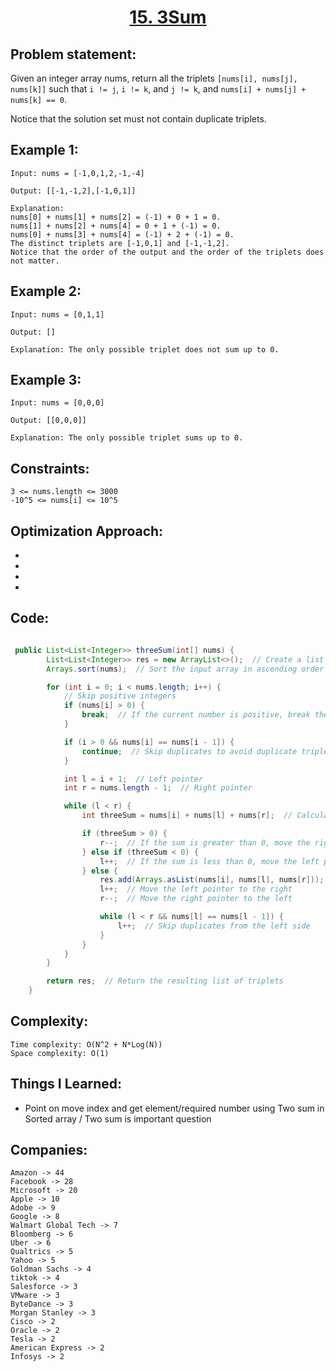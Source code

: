 <h1 align="center"><a href="https://leetcode.com/problems/3sum/" target="_blank">15. 3Sum</a></h1>

## Problem statement:
Given an integer array nums, return all the triplets `[nums[i], nums[j], nums[k]]` such that `i != j`, `i != k`, and `j != k`, and `nums[i] + nums[j] + nums[k] == 0`.

Notice that the solution set must not contain duplicate triplets.

## Example 1:

```
Input: nums = [-1,0,1,2,-1,-4]

Output: [[-1,-1,2],[-1,0,1]]

Explanation: 
nums[0] + nums[1] + nums[2] = (-1) + 0 + 1 = 0.
nums[1] + nums[2] + nums[4] = 0 + 1 + (-1) = 0.
nums[0] + nums[3] + nums[4] = (-1) + 2 + (-1) = 0.
The distinct triplets are [-1,0,1] and [-1,-1,2].
Notice that the order of the output and the order of the triplets does not matter.
```

## Example 2:

```
Input: nums = [0,1,1]

Output: []

Explanation: The only possible triplet does not sum up to 0.
```


## Example 3:

```
Input: nums = [0,0,0]

Output: [[0,0,0]]

Explanation: The only possible triplet sums up to 0.
```


## Constraints:

```
3 <= nums.length <= 3000
-10^5 <= nums[i] <= 10^5
```


 

## Optimization Approach:

- 
  
- 
  
-
  
- 



## Code: 

```java

 public List<List<Integer>> threeSum(int[] nums) {
        List<List<Integer>> res = new ArrayList<>();  // Create a list to store the resulting triplets
        Arrays.sort(nums);  // Sort the input array in ascending order

        for (int i = 0; i < nums.length; i++) {
            // Skip positive integers
            if (nums[i] > 0) {
                break;  // If the current number is positive, break the loop
            }

            if (i > 0 && nums[i] == nums[i - 1]) {
                continue;  // Skip duplicates to avoid duplicate triplets
            }

            int l = i + 1;  // Left pointer
            int r = nums.length - 1;  // Right pointer

            while (l < r) {
                int threeSum = nums[i] + nums[l] + nums[r];  // Calculate the sum of three elements

                if (threeSum > 0) {
                    r--;  // If the sum is greater than 0, move the right pointer to the left
                } else if (threeSum < 0) {
                    l++;  // If the sum is less than 0, move the left pointer to the right
                } else {
                    res.add(Arrays.asList(nums[i], nums[l], nums[r]));  // If the sum is 0, add the triplet to the result list
                    l++;  // Move the left pointer to the right
                    r--;  // Move the right pointer to the left

                    while (l < r && nums[l] == nums[l - 1]) {
                        l++;  // Skip duplicates from the left side
                    }
                }
            }
        }

        return res;  // Return the resulting list of triplets
    }

```







## Complexity:

```
Time complexity: O(N^2 + N*Log(N))
Space complexity: O(1)
```

## Things I Learned:

- Point on move index and get element/required number using Two sum in Sorted array / Two sum is important question
  


## Companies:

```
Amazon -> 44
Facebook -> 28
Microsoft -> 20
Apple -> 10
Adobe -> 9
Google -> 8
Walmart Global Tech -> 7
Bloomberg -> 6
Uber -> 6
Qualtrics -> 5
Yahoo -> 5
Goldman Sachs -> 4
tiktok -> 4
Salesforce -> 3
VMware -> 3
ByteDance -> 3
Morgan Stanley -> 3
Cisco -> 2
Oracle -> 2
Tesla -> 2
American Express -> 2
Infosys -> 2
```





